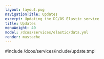 ```yaml
---
layout: layout.pug
navigationTitle: Updates
excerpt: Updating the DC/OS Elastic service
title: Updates
menuWeight: 40
model: /dcos/services/elastic/data.yml
render: mustache
---
```


#include /dcos/services/include/update.tmpl
